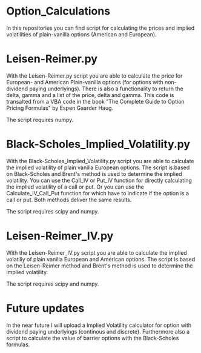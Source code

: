# Option_Calculations
In this repositories you can find script for calculating the prices and implied volatilities of plain-vanilla options (American and European).

# Leisen-Reimer.py
With the Leisen-Reimer.py script you are able to calculate the price for European- and American Plain-vanilla options (for options with non-dividend paying underlyings). There is also a functionality to return the delta, gamma and a list of the price, delta and gamma. This code is transalted from a VBA code in the book "The Complete Guide to Option Pricing Formulas" by Espen Gaarder Haug.

The script requires numpy.

# Black-Scholes_Implied_Volatility.py
With the Black-Scholes_Implied_Volatility.py script you are able to calculate the implied volatility of plain vanilla European options. The script is based on Black-Scholes and Brent's method is used to determine the implied volatility. You can use the Call_IV or Put_IV function for directly calculating the implied volatility of a call or put. Or you can use the Calculate_IV_Call_Put function for which have to indicate if the option is a call or put. Both methods deliver the same results.

The script requires scipy and numpy.

# Leisen-Reimer_IV.py
With the Leisen-Reimer_IV.py script you are able to calculate the implied volatiliy of plain vanilla European and American options. The script is based on the Leisen-Reimer method and Brent's method is used to determine the implied volatility.

The script requires scipy and numpy.

# Future updates
In the near future I will upload a Implied Volatility calculator for option with dividend paying underlyings (continous and discrete). Furthermore also a script to calculate the value of barrier options with the Black-Scholes formulas.
